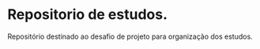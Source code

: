 # Repositorio de estudos.
Repositório destinado ao desafio de projeto para organização dos estudos. 
